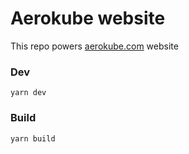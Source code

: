 # Aerokube website

This repo powers [aerokube.com](http://aerokube.com) website

### Dev

`yarn dev`

### Build

`yarn build`
